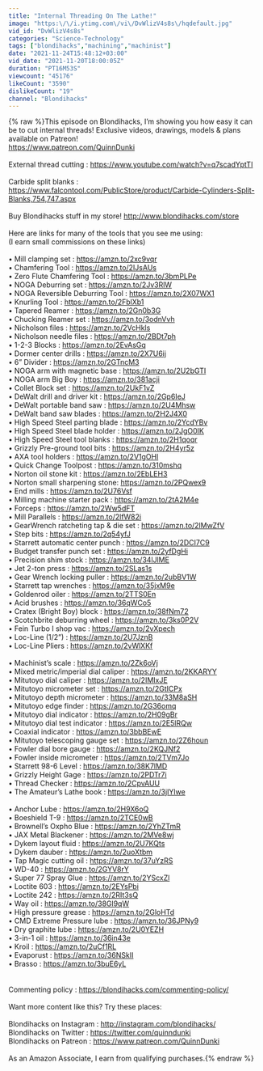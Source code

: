 ```yaml
---
title: "Internal Threading On The Lathe!"
image: "https:\/\/i.ytimg.com\/vi\/DvWlizV4s8s\/hqdefault.jpg"
vid_id: "DvWlizV4s8s"
categories: "Science-Technology"
tags: ["blondihacks","machining","machinist"]
date: "2021-11-24T15:48:12+03:00"
vid_date: "2021-11-20T18:00:05Z"
duration: "PT16M53S"
viewcount: "45176"
likeCount: "3590"
dislikeCount: "19"
channel: "Blondihacks"
---
```

{% raw %}This episode on Blondihacks, I’m showing you how easy it can be to cut internal threads! Exclusive videos, drawings, models &amp; plans available on Patreon!<br /><a rel="nofollow" target="blank" href="https://www.patreon.com/QuinnDunki">https://www.patreon.com/QuinnDunki</a><br /><br />External thread cutting : <a rel="nofollow" target="blank" href="https://www.youtube.com/watch?v=q7scadYptTI">https://www.youtube.com/watch?v=q7scadYptTI</a><br /><br />Carbide split blanks : <a rel="nofollow" target="blank" href="https://www.falcontool.com/PublicStore/product/Carbide-Cylinders-Split-Blanks,754,747.aspx">https://www.falcontool.com/PublicStore/product/Carbide-Cylinders-Split-Blanks,754,747.aspx</a><br /><br />Buy Blondihacks stuff in my store! <a rel="nofollow" target="blank" href="http://www.blondihacks.com/store">http://www.blondihacks.com/store</a><br /><br />Here are links for many of the tools that you see me using:<br /> (I earn small commissions on these links)<br /><br />• Mill clamping set : <a rel="nofollow" target="blank" href="https://amzn.to/2xc9vqr">https://amzn.to/2xc9vqr</a><br />• Chamfering Tool : <a rel="nofollow" target="blank" href="https://amzn.to/2IJsAUs">https://amzn.to/2IJsAUs</a><br />• Zero Flute Chamfering Tool : <a rel="nofollow" target="blank" href="https://amzn.to/3bmPLPe">https://amzn.to/3bmPLPe</a><br />• NOGA Deburring set : <a rel="nofollow" target="blank" href="https://amzn.to/2Jv3RlW">https://amzn.to/2Jv3RlW</a><br />• NOGA Reversible Deburring Tool : <a rel="nofollow" target="blank" href="https://amzn.to/2X07WX1">https://amzn.to/2X07WX1</a><br />• Knurling Tool : <a rel="nofollow" target="blank" href="https://amzn.to/2FblXb1">https://amzn.to/2FblXb1</a><br />• Tapered Reamer : <a rel="nofollow" target="blank" href="https://amzn.to/2Gn0b3G">https://amzn.to/2Gn0b3G</a><br />• Chucking Reamer set : <a rel="nofollow" target="blank" href="https://amzn.to/3odnVvh">https://amzn.to/3odnVvh</a><br />• Nicholson files : <a rel="nofollow" target="blank" href="https://amzn.to/2VcHkls">https://amzn.to/2VcHkls</a><br />• Nicholson needle files : <a rel="nofollow" target="blank" href="https://amzn.to/2BDt7ph">https://amzn.to/2BDt7ph</a><br />• 1-2-3 Blocks : <a rel="nofollow" target="blank" href="https://amzn.to/2EvAsGq">https://amzn.to/2EvAsGq</a><br />• Dormer center drills : <a rel="nofollow" target="blank" href="https://amzn.to/2X7U6ij">https://amzn.to/2X7U6ij</a><br />• 6” Divider : <a rel="nofollow" target="blank" href="https://amzn.to/2GTncM3">https://amzn.to/2GTncM3</a><br />• NOGA arm with magnetic base : <a rel="nofollow" target="blank" href="https://amzn.to/2U2bGTI">https://amzn.to/2U2bGTI</a><br />• NOGA arm Big Boy : <a rel="nofollow" target="blank" href="https://amzn.to/381acji">https://amzn.to/381acji</a><br />• Collet Block set : <a rel="nofollow" target="blank" href="https://amzn.to/2UkF1vZ">https://amzn.to/2UkF1vZ</a><br />• DeWalt drill and driver kit : <a rel="nofollow" target="blank" href="https://amzn.to/2Gp6IeJ">https://amzn.to/2Gp6IeJ</a><br />• DeWalt portable band saw : <a rel="nofollow" target="blank" href="https://amzn.to/2U4Mhsw">https://amzn.to/2U4Mhsw</a><br />• DeWalt band saw blades : <a rel="nofollow" target="blank" href="https://amzn.to/2H2J4X0">https://amzn.to/2H2J4X0</a><br />• High Speed Steel parting blade : <a rel="nofollow" target="blank" href="https://amzn.to/2YcdYBv">https://amzn.to/2YcdYBv</a><br />• High Speed Steel blade holder : <a rel="nofollow" target="blank" href="https://amzn.to/2JgO0IK">https://amzn.to/2JgO0IK</a><br />• High Speed Steel tool blanks : <a rel="nofollow" target="blank" href="https://amzn.to/2H1qoqr">https://amzn.to/2H1qoqr</a><br />• Grizzly Pre-ground tool bits : <a rel="nofollow" target="blank" href="https://amzn.to/2H4yr5z">https://amzn.to/2H4yr5z</a><br />• AXA tool holders : <a rel="nofollow" target="blank" href="https://amzn.to/2V1gOHl">https://amzn.to/2V1gOHl</a><br />• Quick Change Toolpost : <a rel="nofollow" target="blank" href="https://amzn.to/310mshq">https://amzn.to/310mshq</a><br />• Norton oil stone kit : <a rel="nofollow" target="blank" href="https://amzn.to/2EbLEH3">https://amzn.to/2EbLEH3</a><br />• Norton small sharpening stone: <a rel="nofollow" target="blank" href="https://amzn.to/2PQwex9">https://amzn.to/2PQwex9</a><br />• End mills : <a rel="nofollow" target="blank" href="https://amzn.to/2U76Vsf">https://amzn.to/2U76Vsf</a><br />• Milling machine starter pack : <a rel="nofollow" target="blank" href="https://amzn.to/2tA2M4e">https://amzn.to/2tA2M4e</a><br />• Forceps : <a rel="nofollow" target="blank" href="https://amzn.to/2Ww5dFT">https://amzn.to/2Ww5dFT</a><br />• Mill Parallels : <a rel="nofollow" target="blank" href="https://amzn.to/2lfW82i">https://amzn.to/2lfW82i</a><br />• GearWrench ratcheting tap &amp; die set : <a rel="nofollow" target="blank" href="https://amzn.to/2lMwZfV">https://amzn.to/2lMwZfV</a><br />• Step bits : <a rel="nofollow" target="blank" href="https://amzn.to/2q54yfJ">https://amzn.to/2q54yfJ</a><br />• Starrett automatic center punch : <a rel="nofollow" target="blank" href="https://amzn.to/2DCI7C9">https://amzn.to/2DCI7C9</a><br />• Budget transfer punch set : <a rel="nofollow" target="blank" href="https://amzn.to/2yfDgHi">https://amzn.to/2yfDgHi</a><br />• Precision shim stock : <a rel="nofollow" target="blank" href="https://amzn.to/34lJlME">https://amzn.to/34lJlME</a><br />• Jet 2-ton press : <a rel="nofollow" target="blank" href="https://amzn.to/2SLas1s">https://amzn.to/2SLas1s</a><br />• Gear Wrench locking puller : <a rel="nofollow" target="blank" href="https://amzn.to/2ubBV1W">https://amzn.to/2ubBV1W</a><br />• Starrett tap wrenches : <a rel="nofollow" target="blank" href="https://amzn.to/35jxM9e">https://amzn.to/35jxM9e</a><br />• Goldenrod oiler : <a rel="nofollow" target="blank" href="https://amzn.to/2TTS0En">https://amzn.to/2TTS0En</a><br />• Acid brushes : <a rel="nofollow" target="blank" href="https://amzn.to/36qWCo5">https://amzn.to/36qWCo5</a><br />• Cratex (Bright Boy) block : <a rel="nofollow" target="blank" href="https://amzn.to/38fNm72">https://amzn.to/38fNm72</a><br />• Scotchbrite deburring wheel : <a rel="nofollow" target="blank" href="https://amzn.to/3ks0P2V">https://amzn.to/3ks0P2V</a><br />• Fein Turbo I shop vac : <a rel="nofollow" target="blank" href="https://amzn.to/2vXpech">https://amzn.to/2vXpech</a><br />• Loc-Line (1/2”) : <a rel="nofollow" target="blank" href="https://amzn.to/2U7JznB">https://amzn.to/2U7JznB</a><br />• Loc-Line Pliers : <a rel="nofollow" target="blank" href="https://amzn.to/2vWlXKf">https://amzn.to/2vWlXKf</a><br /><br />• Machinist’s scale : <a rel="nofollow" target="blank" href="https://amzn.to/2Zk6oVj">https://amzn.to/2Zk6oVj</a><br />• Mixed metric/imperial dial caliper : <a rel="nofollow" target="blank" href="https://amzn.to/2KKARYY">https://amzn.to/2KKARYY</a><br />• Mitutoyo dial caliper : <a rel="nofollow" target="blank" href="https://amzn.to/2IMIxJE">https://amzn.to/2IMIxJE</a><br />• Mitutoyo micrometer set : <a rel="nofollow" target="blank" href="https://amzn.to/2GtICPx">https://amzn.to/2GtICPx</a><br />• Mitutoyo depth micrometer : <a rel="nofollow" target="blank" href="https://amzn.to/33M8aSH">https://amzn.to/33M8aSH</a><br />• Mitutoyo edge finder : <a rel="nofollow" target="blank" href="https://amzn.to/2G36omq">https://amzn.to/2G36omq</a><br />• Mitutoyo dial indicator : <a rel="nofollow" target="blank" href="https://amzn.to/2H09gBr">https://amzn.to/2H09gBr</a><br />• Mitutoyo dial test indicator : <a rel="nofollow" target="blank" href="https://amzn.to/2E5lRQw">https://amzn.to/2E5lRQw</a><br />• Coaxial indicator : <a rel="nofollow" target="blank" href="https://amzn.to/3bbBEwE">https://amzn.to/3bbBEwE</a><br />• Mitutoyo telescoping gauge set : <a rel="nofollow" target="blank" href="https://amzn.to/2Z6houn">https://amzn.to/2Z6houn</a><br />• Fowler dial bore gauge : <a rel="nofollow" target="blank" href="https://amzn.to/2KQJNf2">https://amzn.to/2KQJNf2</a><br />• Fowler inside micrometer : <a rel="nofollow" target="blank" href="https://amzn.to/2TVm7Jo">https://amzn.to/2TVm7Jo</a><br />• Starrett 98-6 Level : <a rel="nofollow" target="blank" href="https://amzn.to/38K7lMD">https://amzn.to/38K7lMD</a><br />• Grizzly Height Gage : <a rel="nofollow" target="blank" href="https://amzn.to/2PDTr7i">https://amzn.to/2PDTr7i</a><br />• Thread Checker : <a rel="nofollow" target="blank" href="https://amzn.to/2CpvAUU">https://amzn.to/2CpvAUU</a><br />• The Amateur’s Lathe book : <a rel="nofollow" target="blank" href="https://amzn.to/3jIYlwe">https://amzn.to/3jIYlwe</a><br /><br />• Anchor Lube : <a rel="nofollow" target="blank" href="https://amzn.to/2H9X6oQ">https://amzn.to/2H9X6oQ</a><br />• Boeshield T-9 : <a rel="nofollow" target="blank" href="https://amzn.to/2TCE0wB">https://amzn.to/2TCE0wB</a><br />• Brownell’s Oxpho Blue : <a rel="nofollow" target="blank" href="https://amzn.to/2YhZTmR">https://amzn.to/2YhZTmR</a><br />• JAX Metal Blackener : <a rel="nofollow" target="blank" href="https://amzn.to/2MVe8wj">https://amzn.to/2MVe8wj</a><br />• Dykem layout fluid : <a rel="nofollow" target="blank" href="https://amzn.to/2U7KQts">https://amzn.to/2U7KQts</a><br />• Dykem dauber : <a rel="nofollow" target="blank" href="https://amzn.to/2uoXtbm">https://amzn.to/2uoXtbm</a><br />• Tap Magic cutting oil : <a rel="nofollow" target="blank" href="https://amzn.to/37uYzRS">https://amzn.to/37uYzRS</a><br />• WD-40  : <a rel="nofollow" target="blank" href="https://amzn.to/2GYV8rY">https://amzn.to/2GYV8rY</a><br />• Super 77 Spray Glue : <a rel="nofollow" target="blank" href="https://amzn.to/2YScxZl">https://amzn.to/2YScxZl</a><br />• Loctite 603 : <a rel="nofollow" target="blank" href="https://amzn.to/2EYsPbi">https://amzn.to/2EYsPbi</a><br />• Loctite 242 : <a rel="nofollow" target="blank" href="https://amzn.to/2RIt3sQ">https://amzn.to/2RIt3sQ</a><br />• Way oil : <a rel="nofollow" target="blank" href="https://amzn.to/38Gl9qW">https://amzn.to/38Gl9qW</a><br />• High pressure grease : <a rel="nofollow" target="blank" href="https://amzn.to/2GloHTd">https://amzn.to/2GloHTd</a><br />• CMD Extreme Pressure lube : <a rel="nofollow" target="blank" href="https://amzn.to/36JPNy9">https://amzn.to/36JPNy9</a><br />• Dry graphite lube : <a rel="nofollow" target="blank" href="https://amzn.to/2U0YEZH">https://amzn.to/2U0YEZH</a><br />• 3-in-1 oil : <a rel="nofollow" target="blank" href="https://amzn.to/36in43e">https://amzn.to/36in43e</a><br />• Kroil : <a rel="nofollow" target="blank" href="https://amzn.to/2uCf1RL">https://amzn.to/2uCf1RL</a><br />• Evaporust : <a rel="nofollow" target="blank" href="https://amzn.to/36NSkII">https://amzn.to/36NSkII</a><br />• Brasso : <a rel="nofollow" target="blank" href="https://amzn.to/3buE6yL">https://amzn.to/3buE6yL</a><br /><br /><br />Commenting policy : <a rel="nofollow" target="blank" href="https://blondihacks.com/commenting-policy/">https://blondihacks.com/commenting-policy/</a><br /><br />Want more content like this? Try these places:<br /><br />Blondihacks on Instagram : <a rel="nofollow" target="blank" href="http://instagram.com/blondihacks/">http://instagram.com/blondihacks/</a><br />Blondihacks on Twitter : <a rel="nofollow" target="blank" href="https://twitter.com/quinndunki">https://twitter.com/quinndunki</a><br />Blondihacks on Patreon : <a rel="nofollow" target="blank" href="https://www.patreon.com/QuinnDunki">https://www.patreon.com/QuinnDunki</a><br /><br />As an Amazon Associate, I earn from qualifying purchases.{% endraw %}
